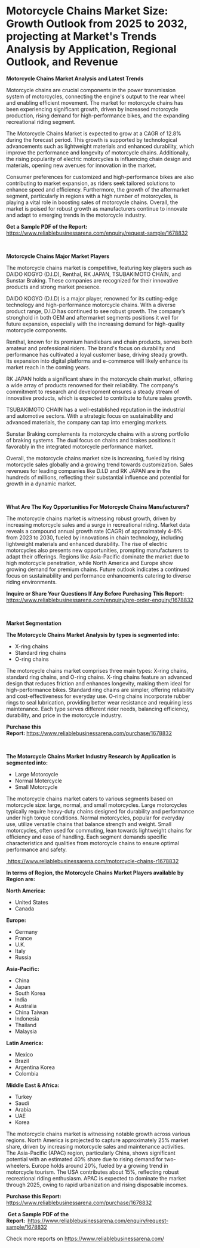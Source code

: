 <p><h1>Motorcycle Chains Market Size: Growth Outlook from 2025 to 2032, projecting at Market's Trends Analysis by Application, Regional Outlook, and Revenue</h1></p><p><strong>Motorcycle Chains Market Analysis and Latest Trends</strong></p>
<p><p>Motorcycle chains are crucial components in the power transmission system of motorcycles, connecting the engine's output to the rear wheel and enabling efficient movement. The market for motorcycle chains has been experiencing significant growth, driven by increased motorcycle production, rising demand for high-performance bikes, and the expanding recreational riding segment. </p><p>The Motorcycle Chains Market is expected to grow at a CAGR of 12.8% during the forecast period. This growth is supported by technological advancements such as lightweight materials and enhanced durability, which improve the performance and longevity of motorcycle chains. Additionally, the rising popularity of electric motorcycles is influencing chain design and materials, opening new avenues for innovation in the market.</p><p>Consumer preferences for customized and high-performance bikes are also contributing to market expansion, as riders seek tailored solutions to enhance speed and efficiency. Furthermore, the growth of the aftermarket segment, particularly in regions with a high number of motorcycles, is playing a vital role in boosting sales of motorcycle chains. Overall, the market is poised for robust growth as manufacturers continue to innovate and adapt to emerging trends in the motorcycle industry.</p></p>
<p><strong>Get a Sample PDF of the Report:&nbsp;</strong> <a href="https://www.reliablebusinessarena.com/enquiry/request-sample/1678832?utm_campaign=2647&utm_medium=2&utm_source=Github&utm_content=ia&utm_term=24032025&utm_id=motorcycle-chains">https://www.reliablebusinessarena.com/enquiry/request-sample/1678832</a></p>
<p>&nbsp;</p>
<p><strong>Motorcycle Chains Major Market Players</strong></p>
<p><p>The motorcycle chains market is competitive, featuring key players such as DAIDO KOGYO (D.I.D), Renthal, RK JAPAN, TSUBAKIMOTO CHAIN, and Sunstar Braking. These companies are recognized for their innovative products and strong market presence.</p><p>DAIDO KOGYO (D.I.D) is a major player, renowned for its cutting-edge technology and high-performance motorcycle chains. With a diverse product range, D.I.D has continued to see robust growth. The company’s stronghold in both OEM and aftermarket segments positions it well for future expansion, especially with the increasing demand for high-quality motorcycle components.</p><p>Renthal, known for its premium handlebars and chain products, serves both amateur and professional riders. The brand's focus on durability and performance has cultivated a loyal customer base, driving steady growth. Its expansion into digital platforms and e-commerce will likely enhance its market reach in the coming years.</p><p>RK JAPAN holds a significant share in the motorcycle chain market, offering a wide array of products renowned for their reliability. The company's commitment to research and development ensures a steady stream of innovative products, which is expected to contribute to future sales growth.</p><p>TSUBAKIMOTO CHAIN has a well-established reputation in the industrial and automotive sectors. With a strategic focus on sustainability and advanced materials, the company can tap into emerging markets.</p><p>Sunstar Braking complements its motorcycle chains with a strong portfolio of braking systems. The dual focus on chains and brakes positions it favorably in the integrated motorcycle performance market.</p><p>Overall, the motorcycle chains market size is increasing, fueled by rising motorcycle sales globally and a growing trend towards customization. Sales revenues for leading companies like D.I.D and RK JAPAN are in the hundreds of millions, reflecting their substantial influence and potential for growth in a dynamic market.</p></p>
<p>&nbsp;</p>
<p><strong>What Are The Key Opportunities For Motorcycle Chains Manufacturers?</strong></p>
<p><p>The motorcycle chains market is witnessing robust growth, driven by increasing motorcycle sales and a surge in recreational riding. Market data reveals a compound annual growth rate (CAGR) of approximately 4-6% from 2023 to 2030, fueled by innovations in chain technology, including lightweight materials and enhanced durability. The rise of electric motorcycles also presents new opportunities, prompting manufacturers to adapt their offerings. Regions like Asia-Pacific dominate the market due to high motorcycle penetration, while North America and Europe show growing demand for premium chains. Future outlook indicates a continued focus on sustainability and performance enhancements catering to diverse riding environments.</p></p>
<p><strong>Inquire or Share Your Questions If Any Before Purchasing This Report:</strong> <a href="https://www.reliablebusinessarena.com/enquiry/pre-order-enquiry/1678832?utm_campaign=2647&utm_medium=2&utm_source=Github&utm_content=ia&utm_term=24032025&utm_id=motorcycle-chains">https://www.reliablebusinessarena.com/enquiry/pre-order-enquiry/1678832</a></p>
<p>&nbsp;</p>
<p><strong>Market Segmentation</strong></p>
<p><strong>The Motorcycle Chains Market Analysis by types is segmented into:</strong></p>
<p><ul><li>X-ring chains</li><li>Standard ring chains</li><li>O-ring chains</li></ul></p>
<p><p>The motorcycle chains market comprises three main types: X-ring chains, standard ring chains, and O-ring chains. X-ring chains feature an advanced design that reduces friction and enhances longevity, making them ideal for high-performance bikes. Standard ring chains are simpler, offering reliability and cost-effectiveness for everyday use. O-ring chains incorporate rubber rings to seal lubrication, providing better wear resistance and requiring less maintenance. Each type serves different rider needs, balancing efficiency, durability, and price in the motorcycle industry.</p></p>
<p><strong>Purchase this Report:&nbsp;</strong><a href="https://www.reliablebusinessarena.com/purchase/1678832?utm_campaign=2647&utm_medium=2&utm_source=Github&utm_content=ia&utm_term=24032025&utm_id=motorcycle-chains">https://www.reliablebusinessarena.com/purchase/1678832</a></p>
<p>&nbsp;</p>
<p><strong>The Motorcycle Chains Market Industry Research by Application is segmented into:</strong></p>
<p><ul><li>Large Motorcycle</li><li>Normal Motercycle</li><li>Small Motorcycle</li></ul></p>
<p><p>The motorcycle chains market caters to various segments based on motorcycle size: large, normal, and small motorcycles. Large motorcycles typically require heavy-duty chains designed for durability and performance under high torque conditions. Normal motorcycles, popular for everyday use, utilize versatile chains that balance strength and weight. Small motorcycles, often used for commuting, lean towards lightweight chains for efficiency and ease of handling. Each segment demands specific characteristics and qualities from motorcycle chains to ensure optimal performance and safety.</p></p>
<p><a href="https://www.reliablebusinessarena.com/motorcycle-chains-r1678832?utm_campaign=2647&utm_medium=2&utm_source=Github&utm_content=ia&utm_term=24032025&utm_id=motorcycle-chains">&nbsp;https://www.reliablebusinessarena.com/motorcycle-chains-r1678832</a></p>
<p><strong>In terms of Region, the Motorcycle Chains Market Players available by Region are:</strong></p>
<p>
    <p> <strong> North America: </strong>
        <ul>
            <li>United States</li>
            <li>Canada</li>
        </ul>
        </p> 
    <p> <strong> Europe: </strong>
        <ul>
            <li>Germany</li>
            <li>France</li>
            <li>U.K.</li>
            <li>Italy</li>
            <li>Russia</li>
        </ul>
        </p> 
    <p> <strong> Asia-Pacific: </strong>
        <ul>
            <li>China</li>
            <li>Japan</li>
            <li>South Korea</li>
            <li>India</li>
            <li>Australia</li>
            <li>China Taiwan</li>
            <li>Indonesia</li>
            <li>Thailand</li>
            <li>Malaysia</li>
        </ul>
        </p> 
    <p> <strong> Latin America: </strong>
        <ul>
            <li>Mexico</li>
            <li>Brazil</li>
            <li>Argentina Korea</li>
            <li>Colombia</li>
        </ul>
        </p> 
    <p> <strong> Middle East & Africa: </strong>
        <ul>
            <li>Turkey</li>
            <li>Saudi</li>
            <li>Arabia</li>
            <li>UAE</li>
            <li>Korea</li>
        </ul>
    </p>
    </p>
<p><p>The motorcycle chains market is witnessing notable growth across various regions. North America is projected to capture approximately 25% market share, driven by increasing motorcycle sales and maintenance activities. The Asia-Pacific (APAC) region, particularly China, shows significant potential with an estimated 40% share due to rising demand for two-wheelers. Europe holds around 20%, fueled by a growing trend in motorcycle tourism. The USA contributes about 15%, reflecting robust recreational riding enthusiasm. APAC is expected to dominate the market through 2025, owing to rapid urbanization and rising disposable incomes.</p></p>
<p><strong>Purchase this Report: </strong><a href="https://www.reliablebusinessarena.com/purchase/1678832?utm_campaign=2647&utm_medium=2&utm_source=Github&utm_content=ia&utm_term=24032025&utm_id=motorcycle-chains">https://www.reliablebusinessarena.com/purchase/1678832</a></p>
<p>&nbsp;<strong>Get a Sample PDF of the Report:&nbsp;&nbsp;</strong><a href="https://www.reliablebusinessarena.com/enquiry/request-sample/1678832?utm_campaign=2647&utm_medium=2&utm_source=Github&utm_content=ia&utm_term=24032025&utm_id=motorcycle-chains">https://www.reliablebusinessarena.com/enquiry/request-sample/1678832</a></p>
<p><strong></strong></p>
<p>Check more reports on <a href="https://www.reliablebusinessarena.com/?utm_campaign=2647&utm_medium=2&utm_source=Github&utm_content=ia&utm_term=24032025&utm_id=motorcycle-chains">https://www.reliablebusinessarena.com/</a></p>